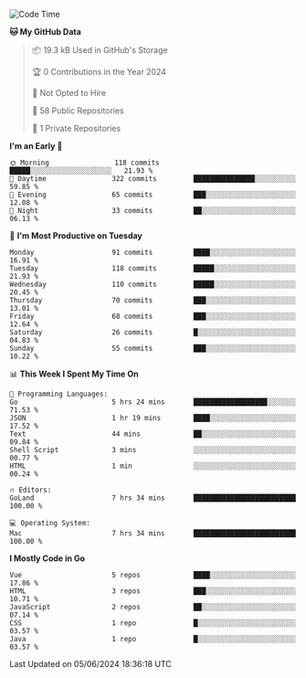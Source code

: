 <!--START_SECTION:waka-->
![Code Time](http://img.shields.io/badge/Code%20Time-1%2C117%20hrs%2051%20mins-blue)

**🐱 My GitHub Data** 

> 📦 19.3 kB Used in GitHub's Storage 
 > 
> 🏆 0 Contributions in the Year 2024
 > 
> 🚫 Not Opted to Hire
 > 
> 📜 58 Public Repositories 
 > 
> 🔑 1 Private Repositories 
 > 
**I'm an Early 🐤** 

```text
🌞 Morning                118 commits         █████░░░░░░░░░░░░░░░░░░░░   21.93 % 
🌆 Daytime                322 commits         ███████████████░░░░░░░░░░   59.85 % 
🌃 Evening                65 commits          ███░░░░░░░░░░░░░░░░░░░░░░   12.08 % 
🌙 Night                  33 commits          ██░░░░░░░░░░░░░░░░░░░░░░░   06.13 % 
```
📅 **I'm Most Productive on Tuesday** 

```text
Monday                   91 commits          ████░░░░░░░░░░░░░░░░░░░░░   16.91 % 
Tuesday                  118 commits         █████░░░░░░░░░░░░░░░░░░░░   21.93 % 
Wednesday                110 commits         █████░░░░░░░░░░░░░░░░░░░░   20.45 % 
Thursday                 70 commits          ███░░░░░░░░░░░░░░░░░░░░░░   13.01 % 
Friday                   68 commits          ███░░░░░░░░░░░░░░░░░░░░░░   12.64 % 
Saturday                 26 commits          █░░░░░░░░░░░░░░░░░░░░░░░░   04.83 % 
Sunday                   55 commits          ███░░░░░░░░░░░░░░░░░░░░░░   10.22 % 
```


📊 **This Week I Spent My Time On** 

```text
💬 Programming Languages: 
Go                       5 hrs 24 mins       ██████████████████░░░░░░░   71.53 % 
JSON                     1 hr 19 mins        ████░░░░░░░░░░░░░░░░░░░░░   17.52 % 
Text                     44 mins             ██░░░░░░░░░░░░░░░░░░░░░░░   09.84 % 
Shell Script             3 mins              ░░░░░░░░░░░░░░░░░░░░░░░░░   00.77 % 
HTML                     1 min               ░░░░░░░░░░░░░░░░░░░░░░░░░   00.24 % 

🔥 Editors: 
GoLand                   7 hrs 34 mins       █████████████████████████   100.00 % 

💻 Operating System: 
Mac                      7 hrs 34 mins       █████████████████████████   100.00 % 
```

**I Mostly Code in Go** 

```text
Vue                      5 repos             ████░░░░░░░░░░░░░░░░░░░░░   17.86 % 
HTML                     3 repos             ███░░░░░░░░░░░░░░░░░░░░░░   10.71 % 
JavaScript               2 repos             ██░░░░░░░░░░░░░░░░░░░░░░░   07.14 % 
CSS                      1 repo              █░░░░░░░░░░░░░░░░░░░░░░░░   03.57 % 
Java                     1 repo              █░░░░░░░░░░░░░░░░░░░░░░░░   03.57 % 
```




 Last Updated on 05/06/2024 18:36:18 UTC
<!--END_SECTION:waka-->
